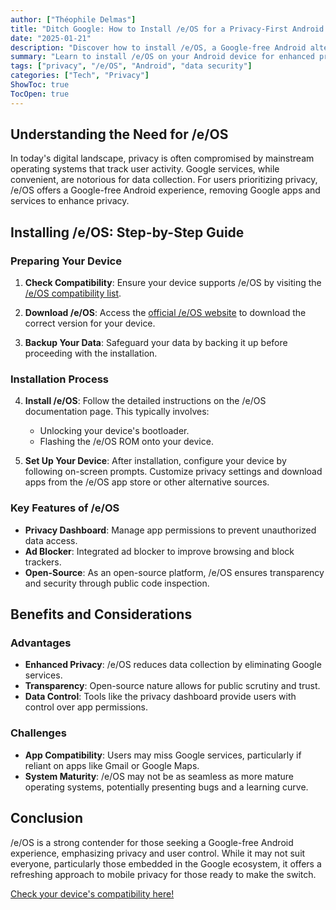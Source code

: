 ```yaml
---
author: ["Théophile Delmas"]
title: "Ditch Google: How to Install /e/OS for a Privacy-First Android Experience"
date: "2025-01-21"
description: "Discover how to install /e/OS, a Google-free Android alternative, and take control of your privacy. This guide walks you through the setup process and highlights the benefits and considerations."
summary: "Learn to install /e/OS on your Android device for enhanced privacy and control over your data. This guide provides detailed steps and outlines the benefits and challenges of switching from Google services."
tags: ["privacy", "/e/OS", "Android", "data security"]
categories: ["Tech", "Privacy"]
ShowToc: true
TocOpen: true
---
```


## Understanding the Need for /e/OS

In today's digital landscape, privacy is often compromised by mainstream operating systems that track user activity. Google services, while convenient, are notorious for data collection. For users prioritizing privacy, /e/OS offers a Google-free Android experience, removing Google apps and services to enhance privacy.

## Installing /e/OS: Step-by-Step Guide

### Preparing Your Device

1. **Check Compatibility**: Ensure your device supports /e/OS by visiting the [/e/OS compatibility list](https://doc.e.foundation/devices).

2. **Download /e/OS**: Access the [official /e/OS website](https://e.foundation/e-os/) to download the correct version for your device.

3. **Backup Your Data**: Safeguard your data by backing it up before proceeding with the installation.

### Installation Process

4. **Install /e/OS**: Follow the detailed instructions on the /e/OS documentation page. This typically involves:
   - Unlocking your device's bootloader.
   - Flashing the /e/OS ROM onto your device.

5. **Set Up Your Device**: After installation, configure your device by following on-screen prompts. Customize privacy settings and download apps from the /e/OS app store or other alternative sources.

### Key Features of /e/OS

- **Privacy Dashboard**: Manage app permissions to prevent unauthorized data access.
- **Ad Blocker**: Integrated ad blocker to improve browsing and block trackers.
- **Open-Source**: As an open-source platform, /e/OS ensures transparency and security through public code inspection.

## Benefits and Considerations

### Advantages

- **Enhanced Privacy**: /e/OS reduces data collection by eliminating Google services.
- **Transparency**: Open-source nature allows for public scrutiny and trust.
- **Data Control**: Tools like the privacy dashboard provide users with control over app permissions.

### Challenges

- **App Compatibility**: Users may miss Google services, particularly if reliant on apps like Gmail or Google Maps.
- **System Maturity**: /e/OS may not be as seamless as more mature operating systems, potentially presenting bugs and a learning curve.

## Conclusion

/e/OS is a strong contender for those seeking a Google-free Android experience, emphasizing privacy and user control. While it may not suit everyone, particularly those embedded in the Google ecosystem, it offers a refreshing approach to mobile privacy for those ready to make the switch.

[Check your device's compatibility here!](https://doc.e.foundation/devices)
